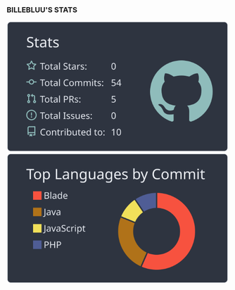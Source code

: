 ### BILLEBLUU'S STATS
[![](https://raw.githubusercontent.com/billebluu/billebluu/master/profile-summary-card-output/nord_dark/3-stats.svg)](https://github.com/vn7n24fzkq/github-profile-summary-cards) [![](https://raw.githubusercontent.com/billebluu/billebluu/master/profile-summary-card-output/nord_dark/2-most-commit-language.svg)](https://github.com/vn7n24fzkq/github-profile-summary-cards)
